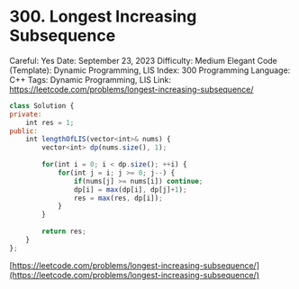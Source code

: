 # 300. Longest Increasing Subsequence

Careful: Yes
Date: September 23, 2023
Difficulty: Medium
Elegant Code (Template): Dynamic Programming, LIS
Index: 300
Programming Language: C++
Tags: Dynamic Programming, LIS
Link: https://leetcode.com/problems/longest-increasing-subsequence/

```jsx
class Solution {
private:
    int res = 1;
public:
    int lengthOfLIS(vector<int>& nums) {
        vector<int> dp(nums.size(), 1);
        
        for(int i = 0; i < dp.size(); ++i) {
            for(int j = i; j >= 0; j--) {
                if(nums[j] >= nums[i]) continue;
                dp[i] = max(dp[i], dp[j]+1);
                res = max(res, dp[i]);
            }
        }
        
        return res;
    }
};
```

[https://leetcode.com/problems/longest-increasing-subsequence/](https://leetcode.com/problems/longest-increasing-subsequence/)